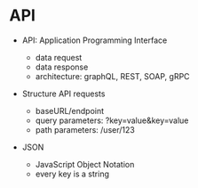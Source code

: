 # API
- API: Application Programming Interface
    - data request
    - data response
    - architecture: graphQL, REST, SOAP, gRPC

- Structure API requests
    - baseURL/endpoint
    - query parameters: ?key=value&key=value
    - path parameters: /user/123

- JSON
    - JavaScript Object Notation
    - every key is a string
    
